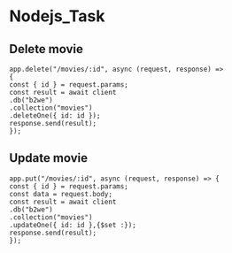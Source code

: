# Nodejs_Task

## Delete movie 
    app.delete("/movies/:id", async (request, response) => 
    {
    const { id } = request.params;
    const result = await client
    .db("b2we")
    .collection("movies")
    .deleteOne({ id: id });
    response.send(result);
    });

## Update movie
    app.put("/movies/:id", async (request, response) => {
    const { id } = request.params;
    const data = request.body;
    const result = await client
    .db("b2we")
    .collection("movies")
    .updateOne({ id: id },{$set :});
    response.send(result);
    });

